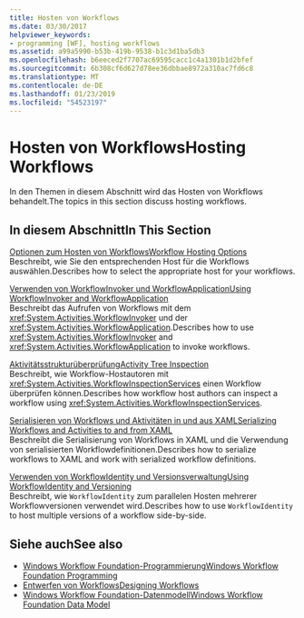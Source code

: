 ```yaml
---
title: Hosten von Workflows
ms.date: 03/30/2017
helpviewer_keywords:
- programming [WF], hosting workflows
ms.assetid: a99a5990-b53b-419b-9538-b1c3d1ba5db3
ms.openlocfilehash: b6eeced2f7707ac69595cacc1c4a1301b1d2bfef
ms.sourcegitcommit: 6b308cf6d627d78ee36dbbae8972a310ac7fd6c8
ms.translationtype: MT
ms.contentlocale: de-DE
ms.lasthandoff: 01/23/2019
ms.locfileid: "54523197"
---
```

# <a name="hosting-workflows"></a><span data-ttu-id="3aa87-102">Hosten von Workflows</span><span class="sxs-lookup"><span data-stu-id="3aa87-102">Hosting Workflows</span></span>
<span data-ttu-id="3aa87-103">In den Themen in diesem Abschnitt wird das Hosten von Workflows behandelt.</span><span class="sxs-lookup"><span data-stu-id="3aa87-103">The topics in this section discuss hosting workflows.</span></span>  
  
## <a name="in-this-section"></a><span data-ttu-id="3aa87-104">In diesem Abschnitt</span><span class="sxs-lookup"><span data-stu-id="3aa87-104">In This Section</span></span>  
 [<span data-ttu-id="3aa87-105">Optionen zum Hosten von Workflows</span><span class="sxs-lookup"><span data-stu-id="3aa87-105">Workflow Hosting Options</span></span>](../../../docs/framework/windows-workflow-foundation/workflow-hosting-options.md)  
 <span data-ttu-id="3aa87-106">Beschreibt, wie Sie den entsprechenden Host für die Workflows auswählen.</span><span class="sxs-lookup"><span data-stu-id="3aa87-106">Describes how to select the appropriate host for your workflows.</span></span>  
  
 [<span data-ttu-id="3aa87-107">Verwenden von WorkflowInvoker und WorkflowApplication</span><span class="sxs-lookup"><span data-stu-id="3aa87-107">Using WorkflowInvoker and WorkflowApplication</span></span>](../../../docs/framework/windows-workflow-foundation/using-workflowinvoker-and-workflowapplication.md)  
 <span data-ttu-id="3aa87-108">Beschreibt das Aufrufen von Workflows mit dem <xref:System.Activities.WorkflowInvoker> und der <xref:System.Activities.WorkflowApplication>.</span><span class="sxs-lookup"><span data-stu-id="3aa87-108">Describes how to use <xref:System.Activities.WorkflowInvoker> and <xref:System.Activities.WorkflowApplication> to invoke workflows.</span></span>  
  
 [<span data-ttu-id="3aa87-109">Aktivitätsstrukturüberprüfung</span><span class="sxs-lookup"><span data-stu-id="3aa87-109">Activity Tree Inspection</span></span>](../../../docs/framework/windows-workflow-foundation/activity-tree-inspection.md)  
 <span data-ttu-id="3aa87-110">Beschreibt, wie Workflow-Hostautoren mit <xref:System.Activities.WorkflowInspectionServices> einen Workflow überprüfen können.</span><span class="sxs-lookup"><span data-stu-id="3aa87-110">Describes how workflow host authors can inspect a workflow using <xref:System.Activities.WorkflowInspectionServices>.</span></span>  
  
 [<span data-ttu-id="3aa87-111">Serialisieren von Workflows und Aktivitäten in und aus XAML</span><span class="sxs-lookup"><span data-stu-id="3aa87-111">Serializing Workflows and Activities to and from XAML</span></span>](../../../docs/framework/windows-workflow-foundation/serializing-workflows-and-activities-to-and-from-xaml.md)  
 <span data-ttu-id="3aa87-112">Beschreibt die Serialisierung von Workflows in XAML und die Verwendung von serialisierten Workflowdefinitionen.</span><span class="sxs-lookup"><span data-stu-id="3aa87-112">Describes how to serialize workflows to XAML and work with serialized workflow definitions.</span></span>  
  
 [<span data-ttu-id="3aa87-113">Verwenden von WorkflowIdentity und Versionsverwaltung</span><span class="sxs-lookup"><span data-stu-id="3aa87-113">Using WorkflowIdentity and Versioning</span></span>](../../../docs/framework/windows-workflow-foundation/using-workflowidentity-and-versioning.md)  
 <span data-ttu-id="3aa87-114">Beschreibt, wie `WorkflowIdentity` zum parallelen Hosten mehrerer Workflowversionen verwendet wird.</span><span class="sxs-lookup"><span data-stu-id="3aa87-114">Describes how to use `WorkflowIdentity` to host multiple versions of a workflow side-by-side.</span></span>  
  
## <a name="see-also"></a><span data-ttu-id="3aa87-115">Siehe auch</span><span class="sxs-lookup"><span data-stu-id="3aa87-115">See also</span></span>
- [<span data-ttu-id="3aa87-116">Windows Workflow Foundation-Programmierung</span><span class="sxs-lookup"><span data-stu-id="3aa87-116">Windows Workflow Foundation Programming</span></span>](../../../docs/framework/windows-workflow-foundation/programming.md)
- [<span data-ttu-id="3aa87-117">Entwerfen von Workflows</span><span class="sxs-lookup"><span data-stu-id="3aa87-117">Designing Workflows</span></span>](../../../docs/framework/windows-workflow-foundation/designing-workflows.md)
- [<span data-ttu-id="3aa87-118">Windows Workflow Foundation-Datenmodell</span><span class="sxs-lookup"><span data-stu-id="3aa87-118">Windows Workflow Foundation Data Model</span></span>](../../../docs/framework/windows-workflow-foundation/data-model.md)
